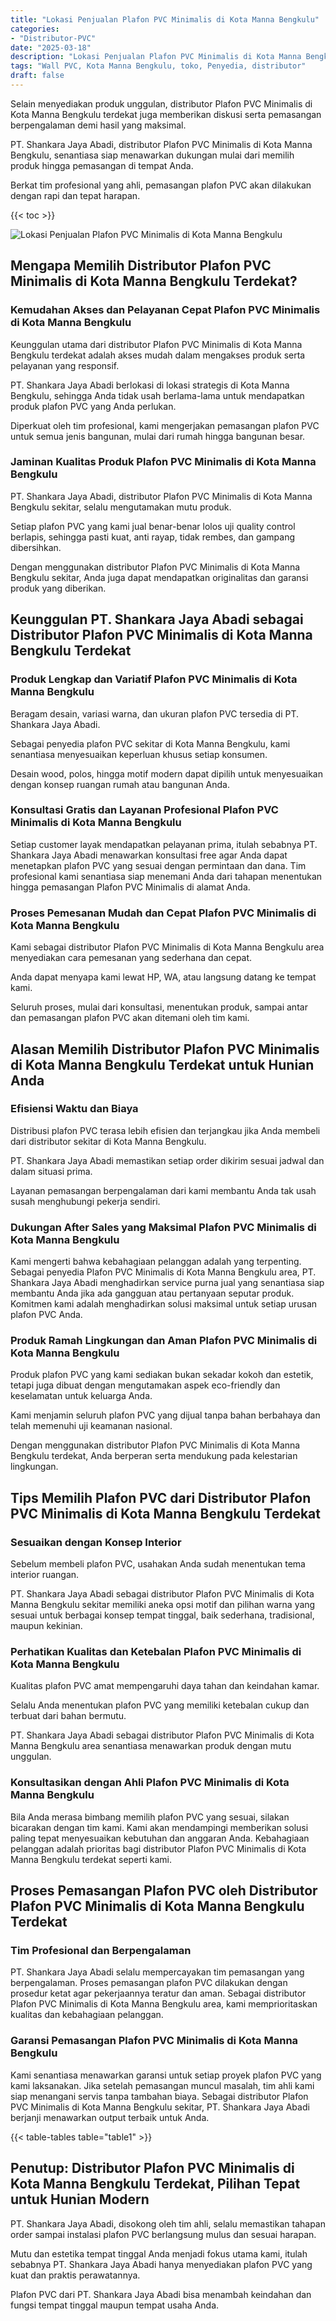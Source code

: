 ```yaml
---
title: "Lokasi Penjualan Plafon PVC Minimalis di Kota Manna Bengkulu"
categories: 
- "Distributor-PVC"
date: "2025-03-18"
description: "Lokasi Penjualan Plafon PVC Minimalis di Kota Manna Bengkulu untuk hunian, office, dan toko. Panel unggulan, pilihan motif, warna modern, dengan servis instalasi ditangani oleh teknisi ahli dan garansi resmi!|Layanan penjualan Plafon PVC Minimalis di Kota Manna Bengkulu untuk keperluan tempat tinggal, perkantoran, maupun gerai, beserta produk berkualitas dan instalasi oleh tim ahli serta garansi resmi.|Pilihan Plafon PVC Minimalis di Kota Manna Bengkulu yang terpercaya untuk tempat tinggal, perkantoran, serta gerai, dengan produk berkualitas dan instalasi dikerjakan oleh teknisi profesional dan jaminan resmi.|Penyediaan Plafon PVC Minimalis di Kota Manna Bengkulu untuk tempat tinggal, office, dan gerai, beserta material berkualitas dan instalasi ditangani oleh tenaga ahli ahli, dilengkapi dengan jaminan resmi.}"
tags: "Wall PVC, Kota Manna Bengkulu, toko, Penyedia, distributor"
draft: false
---
```


Selain menyediakan produk unggulan, distributor Plafon PVC Minimalis di Kota Manna Bengkulu terdekat juga memberikan diskusi serta pemasangan berpengalaman demi hasil yang maksimal.

PT. Shankara Jaya Abadi, distributor Plafon PVC Minimalis di Kota Manna Bengkulu, senantiasa siap menawarkan dukungan mulai dari memilih produk hingga pemasangan di tempat Anda.

Berkat tim profesional yang ahli, pemasangan plafon PVC akan dilakukan dengan rapi dan tepat harapan.

{{< toc >}}

![Lokasi Penjualan Plafon PVC Minimalis di Kota Manna Bengkulu](/images/Distributor-PVC/Lokasi-Penjualan-Plafon-PVC-Minimalis-di-Kota-Manna-Bengkulu.png)


## Mengapa Memilih Distributor Plafon PVC Minimalis di Kota Manna Bengkulu Terdekat?

### Kemudahan Akses dan Pelayanan Cepat Plafon PVC Minimalis di Kota Manna Bengkulu

Keunggulan utama dari distributor Plafon PVC Minimalis di Kota Manna Bengkulu terdekat adalah akses mudah dalam mengakses produk serta pelayanan yang responsif.

PT. Shankara Jaya Abadi berlokasi di lokasi strategis di Kota Manna Bengkulu, sehingga Anda tidak usah berlama-lama untuk mendapatkan produk plafon PVC yang Anda perlukan.

Diperkuat oleh tim profesional, kami mengerjakan pemasangan plafon PVC untuk semua jenis bangunan, mulai dari rumah hingga bangunan besar.

### Jaminan Kualitas Produk Plafon PVC Minimalis di Kota Manna Bengkulu

PT. Shankara Jaya Abadi, distributor Plafon PVC Minimalis di Kota Manna Bengkulu sekitar, selalu mengutamakan mutu produk.

Setiap plafon PVC yang kami jual benar-benar lolos uji quality control berlapis, sehingga pasti kuat, anti rayap, tidak rembes, dan gampang dibersihkan.

Dengan menggunakan distributor Plafon PVC Minimalis di Kota Manna Bengkulu sekitar, Anda juga dapat mendapatkan originalitas dan garansi produk yang diberikan.

## Keunggulan PT. Shankara Jaya Abadi sebagai Distributor Plafon PVC Minimalis di Kota Manna Bengkulu Terdekat

### Produk Lengkap dan Variatif Plafon PVC Minimalis di Kota Manna Bengkulu

Beragam desain, variasi warna, dan ukuran plafon PVC tersedia di PT. Shankara Jaya Abadi.

Sebagai penyedia plafon PVC sekitar di Kota Manna Bengkulu, kami senantiasa menyesuaikan keperluan khusus setiap konsumen.

Desain wood, polos, hingga motif modern dapat dipilih untuk menyesuaikan dengan konsep ruangan rumah atau bangunan Anda.

### Konsultasi Gratis dan Layanan Profesional Plafon PVC Minimalis di Kota Manna Bengkulu

Setiap customer layak mendapatkan pelayanan prima, itulah sebabnya PT. Shankara Jaya Abadi menawarkan konsultasi free agar Anda dapat menetapkan plafon PVC yang sesuai dengan permintaan dan dana. Tim profesional kami senantiasa siap menemani Anda dari tahapan menentukan hingga pemasangan Plafon PVC Minimalis di alamat Anda.

### Proses Pemesanan Mudah dan Cepat Plafon PVC Minimalis di Kota Manna Bengkulu

Kami sebagai distributor Plafon PVC Minimalis di Kota Manna Bengkulu area menyediakan cara pemesanan yang sederhana dan cepat.

Anda dapat menyapa kami lewat HP, WA, atau langsung datang ke tempat kami.

Seluruh proses, mulai dari konsultasi, menentukan produk, sampai antar dan pemasangan plafon PVC akan ditemani oleh tim kami.

## Alasan Memilih Distributor Plafon PVC Minimalis di Kota Manna Bengkulu Terdekat untuk Hunian Anda

### Efisiensi Waktu dan Biaya

Distribusi plafon PVC terasa lebih efisien dan terjangkau jika Anda membeli dari distributor sekitar di Kota Manna Bengkulu.

PT. Shankara Jaya Abadi memastikan setiap order dikirim sesuai jadwal dan dalam situasi prima.

Layanan pemasangan berpengalaman dari kami membantu Anda tak usah susah menghubungi pekerja sendiri.

### Dukungan After Sales yang Maksimal Plafon PVC Minimalis di Kota Manna Bengkulu

Kami mengerti bahwa kebahagiaan pelanggan adalah yang terpenting. Sebagai penyedia Plafon PVC Minimalis di Kota Manna Bengkulu area, PT. Shankara Jaya Abadi menghadirkan service purna jual yang senantiasa siap membantu Anda jika ada gangguan atau pertanyaan seputar produk. Komitmen kami adalah menghadirkan solusi maksimal untuk setiap urusan plafon PVC Anda.

### Produk Ramah Lingkungan dan Aman Plafon PVC Minimalis di Kota Manna Bengkulu

Produk plafon PVC yang kami sediakan bukan sekadar kokoh dan estetik, tetapi juga dibuat dengan mengutamakan aspek eco-friendly dan keselamatan untuk keluarga Anda.

Kami menjamin seluruh plafon PVC yang dijual tanpa bahan berbahaya dan telah memenuhi uji keamanan nasional.

Dengan menggunakan distributor Plafon PVC Minimalis di Kota Manna Bengkulu terdekat, Anda berperan serta mendukung pada kelestarian lingkungan.

## Tips Memilih Plafon PVC dari Distributor Plafon PVC Minimalis di Kota Manna Bengkulu Terdekat

### Sesuaikan dengan Konsep Interior

Sebelum membeli plafon PVC, usahakan Anda sudah menentukan tema interior ruangan.

PT. Shankara Jaya Abadi sebagai distributor Plafon PVC Minimalis di Kota Manna Bengkulu sekitar memiliki aneka opsi motif dan pilihan warna yang sesuai untuk berbagai konsep tempat tinggal, baik sederhana, tradisional, maupun kekinian.

### Perhatikan Kualitas dan Ketebalan Plafon PVC Minimalis di Kota Manna Bengkulu

Kualitas plafon PVC amat mempengaruhi daya tahan dan keindahan kamar.

Selalu Anda menentukan plafon PVC yang memiliki ketebalan cukup dan terbuat dari bahan bermutu.

PT. Shankara Jaya Abadi sebagai distributor Plafon PVC Minimalis di Kota Manna Bengkulu area senantiasa menawarkan produk dengan mutu unggulan.

### Konsultasikan dengan Ahli Plafon PVC Minimalis di Kota Manna Bengkulu

Bila Anda merasa bimbang memilih plafon PVC yang sesuai, silakan bicarakan dengan tim kami. Kami akan mendampingi memberikan solusi paling tepat menyesuaikan kebutuhan dan anggaran Anda. Kebahagiaan pelanggan adalah prioritas bagi distributor Plafon PVC Minimalis di Kota Manna Bengkulu terdekat seperti kami.

## Proses Pemasangan Plafon PVC oleh Distributor Plafon PVC Minimalis di Kota Manna Bengkulu Terdekat

### Tim Profesional dan Berpengalaman

PT. Shankara Jaya Abadi selalu mempercayakan tim pemasangan yang berpengalaman. Proses pemasangan plafon PVC dilakukan dengan prosedur ketat agar pekerjaannya teratur dan aman. Sebagai distributor Plafon PVC Minimalis di Kota Manna Bengkulu area, kami memprioritaskan kualitas dan kebahagiaan pelanggan.

### Garansi Pemasangan Plafon PVC Minimalis di Kota Manna Bengkulu

Kami senantiasa menawarkan garansi untuk setiap proyek plafon PVC yang kami laksanakan. Jika setelah pemasangan muncul masalah, tim ahli kami siap menangani servis tanpa tambahan biaya. Sebagai distributor Plafon PVC Minimalis di Kota Manna Bengkulu sekitar, PT. Shankara Jaya Abadi berjanji menawarkan output terbaik untuk Anda.

{{< table-tables table="table1" >}}

## Penutup: Distributor Plafon PVC Minimalis di Kota Manna Bengkulu Terdekat, Pilihan Tepat untuk Hunian Modern

PT. Shankara Jaya Abadi, disokong oleh tim ahli, selalu memastikan tahapan order sampai instalasi plafon PVC berlangsung mulus dan sesuai harapan.

Mutu dan estetika tempat tinggal Anda menjadi fokus utama kami, itulah sebabnya PT. Shankara Jaya Abadi hanya menyediakan plafon PVC yang kuat dan praktis perawatannya.

Plafon PVC dari PT. Shankara Jaya Abadi bisa menambah keindahan dan fungsi tempat tinggal maupun tempat usaha Anda.
